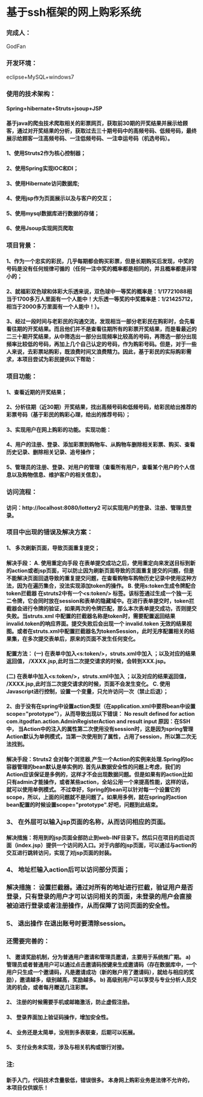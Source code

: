 # 基于ssh框架的网上购彩系统
### 完成人：
GodFan
### 开发环境：
eclipse+MySQL+windows7
### 使用的技术架构：
#### Spring+hibernate+Struts+jsoup+JSP
#### 基于java的爬虫技术爬取相关的彩票网页，获取前30期的开奖结果并展示给顾客，通过对开奖结果的分析，获取过去三十期号码中的高频号码、低频号码，最终展示给顾客一注高频号码、一注低频号码、一注幸运号码（机选号码）。 
#### 1、使用Struts2作为核心控制器；
#### 2、使用Spring实现IOC和DI；
#### 3、使用Hibernate访问数据库;
#### 4、使用jsp作为页面展示以及与客户的交互；
#### 5、使用mysql数据库进行数据的存储；
#### 6、使用Jsoup实现网页爬取 
### 项目背景：
#### 1、作为一个忠实的彩民，几乎每期都会购买彩票，但是长期购买后发现，中奖的号码是没有任何规律可循的（任何一注中奖的概率都是相同的，并且概率都是非常小的；
#### 2、就福彩双色球和体彩大乐透来说，双色球中一等奖的概率是：1/17721088相当于1700多万人里面有一个人能中！大乐透一等奖的中奖概率是：1/21425712，相当于2000多万里面有一个人能中！）。
#### 3、经过一段时间与老彩民的沟通交流，发现相当一部分老彩民在购彩时，会先看看往期的开奖结果。而且他们并不是查看往期所有的彩票开奖结果，而是看最近的二三十期开奖结果，从中筛选出一部分出现频率比较高的号码，再筛选一部分出现频率比较低的号码，再加上几个自己认定的号码，作为购彩号码。但是，对于一些人来说，去彩票站购彩，既浪费时间又浪费精力。因此，基于彩民的实际购彩需求，本项目尝试为彩民提供以下帮助：
### 项目功能：
#### 1、查看近期的开奖结果；
#### 2、分析往期（近30期）开奖结果，找出高频号码和低频号码，给彩民给出推荐的彩票号码（基于彩民的购彩心理，给出的推荐号码）；
#### 3、实现用户在网上购彩的功能。 实现功能：
#### 4、用户的注册、登录、添加彩票到购物车、从购物车删除相关彩票、购买、查看历史记录、删除相关记录、追号操作；
#### 5、管理员的注册、登录、对用户的管理（查看所有用户，查看某个用户的个人信息以及购物信息、维护客户的相关信息）。
### 访问流程： 
#### 访问：http://localhost:8080/lottery2  可以实现用户的登录、注册、管理员登录。
### 项目中出现的错误及解决方案：
#### 1、	多次刷新页面，导致页面重复提交；
#### 解决手段： A.	使用重定向手段 在表单提交成功之后，使用重定向来发送目标到新的action或者jsp页面，可以防止因为刷新页面导致的页面重复提交的问题，但是不能解决页面回退导致的重复提交问题，在查看购物车购物历史记录中使用这种方法，因为在遍历集合，没法实现添加token的操作。 B.	使用s:token生成令牌配合token拦截器 在struts2中有一个<s:token/> 标签。该标签通过生成一个独一无二令牌，它会同时放在session和表单的隐藏域中。在进行表单提交时，token拦截器会进行令牌的验证，如果两次的令牌匹配，那么本次表单提交成功，否则提交失败。当struts.xml 中配置的拦截器名称是token时，需要配置返回结果invalid.token的响应界面。提交失败后会出现一个 invalid.token 无效的结果视图。或者在struts.xml中配置拦截器名为tokenSession，此时无序配置相关的结果集，在多次提交表单后，原来的页面不发生任何变化。 
#### 配置方法： (一)	在表单中加入<s:token/>，struts.xml中加入 ；以及对应的结果返回值， /XXXX.jsp,此时当二次提交请求的时候，会转到XXX.jsp。 
#### (二)	在表单中加入<s:token/>，struts.xml中加入 ；以及对应的结果返回值， /XXXX.jsp,此时当二次提交请求的时候，页面不会发生变化。 C.	使用Javascript进行控制，设置一个变量，只允许访问一次（禁止后退）；
#### 2、由于没有在spring中设置action类型（在application.xml中要将bean中设置scope="prototype"），从而导致出现以下错误： No result defined for action com.itgodfan.action.AdminRegisterAction and result input 原因：在SSH中， 当Action中的注入的属性第二次使用没有session时，这是因为spring管理Action默认为单例模式，当第一次使用到了属性，占用了session，所以第二次无法找到。
#### 解决手段：Struts2 会对每个浏览器,产生一个Action的实例来处理.Spring的Ioc容器管理的bean默认是单实例的. 首先从数据安全性的问题上考虑，我们的Action应该保证是多例的，这样才不会出现数据问题。但是如果有的action比如只有admin才能操作，或者某些action，全站公用一个来提高性能，这样的话，就可以使用单例模式。 不过幸好，Spring的bean可以针对每一个设置它的scope，所以，上面的问题就不是问题了。如果用多例，就在spring的action bean配置的时候设置scope="prototype".好吧，问题到此结束。
### 3、	在外层可以输入jsp页面的名称，从而访问相应的页面。 
#### 解决措施：将用到的jsp页面全部防止到web-INF目录下。然后只在项目的启动页面（index.jsp）提供一个访问的入口。对于内部的jsp页面，可以通过与action的交互进行跳转访问，实现了对jsp页面的封装。
### 4、	地址栏输入action后可以访问部分页面； 
### 解决措施： 设置拦截器。通过对所有的地址进行拦截，验证用户是否登录，只有登录的用户才可以访问相关的页面，未登录的用户会直接被迫进行登录或者注册操作，从而保障了访问页面的安全性。 
### 5、	退出操作 在退出账号时要清除session。 

### 还需要完善的：
#### 1、	邀请奖励机制，分为普通用户邀请和管理员邀请，主要用于系统推广期。 a)	管理员或者普通用户可以通过点击邀请码按键来生成邀请码（存在数据库中，一个用户只生成一个邀请码，凡是邀请成功（新的账户用了邀请码），就给与相应的奖励），邀请越多，级别越高，奖励越多。 b)	高级别用户可以享受与专业分析人员交流的机会，或者每月赠送几注彩票。
#### 2、	注册的时候需要手机或邮箱激活，防止虚假注册。 
#### 3、	登录界面加上验证码操作，增加安全性。 
#### 4、	业务还是太简单，没用到多表联查，后期可以拓展。 
#### 5、	支付业务未实现，涉及与相关机构或银行对接。
### 注:
#### 新手入门，代码技术含量极低，错误很多。 本身网上购彩业务是法律不允许的，本项目仅供娱乐！

